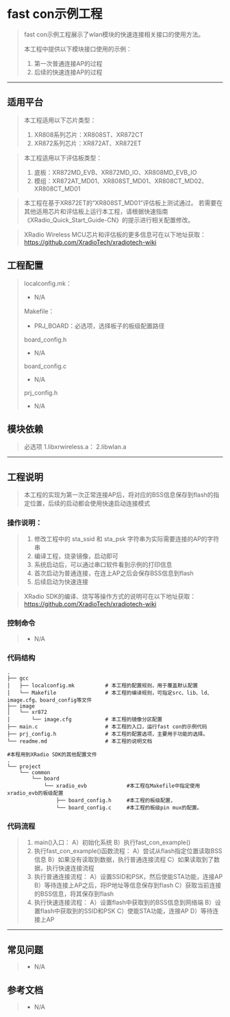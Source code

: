 # fast con示例工程

> fast con示例工程展示了wlan模块的快速连接相关接口的使用方法。
>
> 本工程中提供以下模块接口使用的示例：
> 1. 第一次普通连接AP的过程
> 2. 后续的快速连接AP的过程

---

## 适用平台

> 本工程适用以下芯片类型：
> 1. XR808系列芯片：XR808ST、XR872CT
> 2. XR872系列芯片：XR872AT、XR872ET

> 本工程适用以下评估板类型：
> 1. 底板：XR872MD_EVB、XR872MD_IO、XR808MD_EVB_IO
> 2. 模组：XR872AT_MD01、XR808ST_MD01、XR808CT_MD02、XR808CT_MD01

> 本工程在基于XR872ET的“XR808ST_MD01”评估板上测试通过。
> 若需要在其他适用芯片和评估板上运行本工程，请根据快速指南《XRadio_Quick_Start_Guide-CN》的提示进行相关配置修改。

> XRadio Wireless MCU芯片和评估板的更多信息可在以下地址获取：
> https://github.com/XradioTech/xradiotech-wiki

## 工程配置

> localconfig.mk：
> * N/A
>
> Makefile：
> * PRJ_BOARD：必选项，选择板子的板级配置路径
>
> board_config.h
> * N/A
>
> board_config.c
> * N/A
>
> prj_config.h
> * N/A

## 模块依赖

> 必选项
> 1.libxrwireless.a：
> 2.libwlan.a

---

## 工程说明

> 本工程的实现为第一次正常连接AP后，将对应的BSS信息保存到flash的指定位置，后续的启动都会使用快速启动连接模式

### 操作说明：

> 1. 修改工程中的 sta_ssid 和 sta_psk 字符串为实际需要连接的AP的字符串
> 2. 编译工程，烧录镜像，启动即可
> 3. 系统启动后，可以通过串口软件看到示例的打印信息
> 4. 首次启动为普通连接，在连上AP之后会保存BSS信息到flash
> 5. 后续启动为快速连接

> XRadio SDK的编译、烧写等操作方式的说明可在以下地址获取：
> https://github.com/XradioTech/xradiotech-wiki

### 控制命令

> * N/A

### 代码结构
```
.
├── gcc
│   ├── localconfig.mk          # 本工程的配置规则，用于覆盖默认配置
│   └── Makefile                # 本工程的编译规则，可指定src、lib、ld、image.cfg、board_config等文件
├── image
│   └── xr872
│       └── image.cfg           # 本工程的镜像分区配置
├── main.c                      # 本工程的入口，运行fast con的示例代码
├── prj_config.h                # 本工程的配置选项，主要用于功能的选择。
└── readme.md                   # 本工程的说明文档

#本程用到XRadio SDK的其他配置文件
.
└── project
    └── common
        └── board
            └── xradio_evb             #本工程在Makefile中指定使用xradio_evb的板级配置
                ├── board_config.h     #本工程的板级配置，
                └── board_config.c     #本工程的板级pin mux的配置。
```
### 代码流程

> 1. main()入口：
> A）初始化系统
> B）执行fast_con_example()
> 2. 执行fast_con_example()函数流程：
> A）尝试从flash指定位置读取BSS信息
> B）如果没有读取到数据，执行普通连接流程
> C）如果读取到了数据，执行快速连接流程
> 3. 执行普通连接流程：
> A）设置SSID和PSK，然后使能STA功能，连接AP
> B）等待连接上AP之后，将IP地址等信息保存到flash
> C）获取当前连接的BSS信息，将其保存到flash
> 4. 执行快速连接流程：
> A）设置flash中获取到的BSS信息到网络端
> B）设置flash中获取到的SSID和PSK
> C）使能STA功能，连接AP
> D）等待连接上AP

---

## 常见问题

> * N/A

## 参考文档

> * N/A
